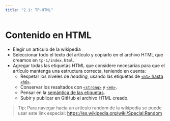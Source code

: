 ```yaml
---
title: "2.1: TP-HTML"
---
```


# Contenido en HTML

- Elegir un artículo de la wikipedia
- Seleccionar todo el texto del artículo y copiarlo en el archivo HTML que creamos en `tp-1/index.html`.
- Agregar todas las etiquetas HTML que considere necesarias para que el artículo mantenga una estructura correcta, teniendo en cuenta: 
    - Respetar los niveles de *heading*, usando las etiquetas de [`<h1>` hasta `<h6>`](https://developer.mozilla.org/es/docs/Web/HTML/Element/Heading_Elements).
    - Conservar los resaltados con [`<strong>`](https://developer.mozilla.org/es/docs/Web/HTML/Element/strong) y [`<em>`](https://developer.mozilla.org/es/docs/Web/HTML/Element/em).
    - Pensar en la [semántica de las etiquetas](https://es.wikipedia.org/wiki/HTML_semántico).
    - Subir y publicar en GitHub el archivo HTML creado.

> Tip: Para navegar hacia un artículo random de la wikipedia se puede usar este link especial: https://es.wikipedia.org/wiki/Special:Random
